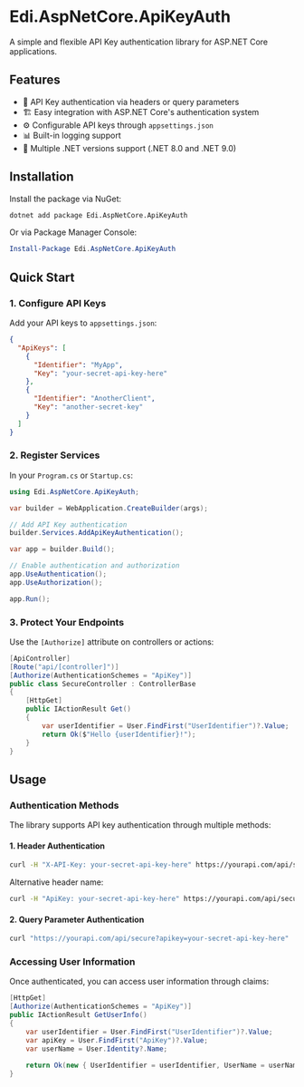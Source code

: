 # Edi.AspNetCore.ApiKeyAuth

A simple and flexible API Key authentication library for ASP.NET Core applications.

## Features

- 🔑 API Key authentication via headers or query parameters
- 🏗️ Easy integration with ASP.NET Core's authentication system
- ⚙️ Configurable API keys through `appsettings.json`
- 📊 Built-in logging support
- 🎯 Multiple .NET versions support (.NET 8.0 and .NET 9.0)

## Installation

Install the package via NuGet:

```bash
dotnet add package Edi.AspNetCore.ApiKeyAuth
```

Or via Package Manager Console:

```powershell
Install-Package Edi.AspNetCore.ApiKeyAuth
```

## Quick Start

### 1. Configure API Keys

Add your API keys to `appsettings.json`:

```json
{
  "ApiKeys": [
    {
      "Identifier": "MyApp",
      "Key": "your-secret-api-key-here"
    },
    {
      "Identifier": "AnotherClient", 
      "Key": "another-secret-key"
    }
  ]
}
```

### 2. Register Services

In your `Program.cs` or `Startup.cs`:

```csharp
using Edi.AspNetCore.ApiKeyAuth;

var builder = WebApplication.CreateBuilder(args);

// Add API Key authentication
builder.Services.AddApiKeyAuthentication();

var app = builder.Build();

// Enable authentication and authorization
app.UseAuthentication();
app.UseAuthorization();

app.Run();
```

### 3. Protect Your Endpoints

Use the `[Authorize]` attribute on controllers or actions:

```csharp
[ApiController]
[Route("api/[controller]")]
[Authorize(AuthenticationSchemes = "ApiKey")]
public class SecureController : ControllerBase
{
    [HttpGet]
    public IActionResult Get()
    {
        var userIdentifier = User.FindFirst("UserIdentifier")?.Value;
        return Ok($"Hello {userIdentifier}!");
    }
}
```

## Usage

### Authentication Methods

The library supports API key authentication through multiple methods:

#### 1. Header Authentication

```bash
curl -H "X-API-Key: your-secret-api-key-here" https://yourapi.com/api/secure
```

Alternative header name:
```bash
curl -H "ApiKey: your-secret-api-key-here" https://yourapi.com/api/secure
```

#### 2. Query Parameter Authentication

```bash
curl "https://yourapi.com/api/secure?apikey=your-secret-api-key-here"
```

### Accessing User Information

Once authenticated, you can access user information through claims:

```csharp
[HttpGet]
[Authorize(AuthenticationSchemes = "ApiKey")]
public IActionResult GetUserInfo()
{
    var userIdentifier = User.FindFirst("UserIdentifier")?.Value;
    var apiKey = User.FindFirst("ApiKey")?.Value;
    var userName = User.Identity?.Name;
    
    return Ok(new { UserIdentifier = userIdentifier, UserName = userName });
}
```
